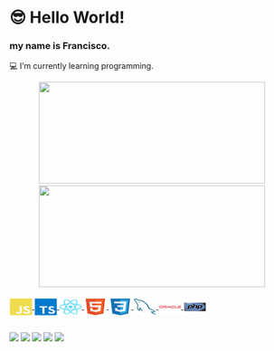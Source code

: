 # 😎 Hello World!
### my name is Francisco.

💻  I’m currently learning programming.

<div align="center">
  <a href="https://github.com/fcborges">
  <img height="180em" width="400em" src="https://github-readme-stats.vercel.app/api?username=fcborg3s&show_icons=true&theme=dark&include_all_commits=true&count_private=true"/>
  <img height="180em" width="400em" src="https://github-readme-stats.vercel.app/api/top-langs/?username=fcborg3s&layout=compact&langs_count=7&theme=dark"/>
</div>
  
  <div style="display: inline_block"><br>
  <img align="center" alt="fcborb3s-Js" height="30" width="40" src="https://raw.githubusercontent.com/devicons/devicon/master/icons/javascript/javascript-plain.svg">
  <img align="center" alt="fcborg3s-Ts" height="30" width="40" src="https://raw.githubusercontent.com/devicons/devicon/master/icons/typescript/typescript-plain.svg">
  <img align="center" alt="fcborg3s-React" height="30" width="40" src="https://raw.githubusercontent.com/devicons/devicon/master/icons/react/react-original.svg">
  <img align="center" alt="fcborg3s-HTML" height="30" width="40" src="https://raw.githubusercontent.com/devicons/devicon/master/icons/html5/html5-original.svg">
  <img align="center" alt="fcborg3s-CSS" height="30" width="40" src="https://raw.githubusercontent.com/devicons/devicon/master/icons/css3/css3-original.svg">
  <img align="center" alt="fcborg3s-mysql" height="30" width="40" src="https://raw.githubusercontent.com/devicons/devicon/master/icons/mysql/mysql-original.svg">
   <img align="center" alt="fcborg3s-oracle" height="30" width="40" src="https://raw.githubusercontent.com/devicons/devicon/master/icons/oracle/oracle-original.svg">  
  <img align="center" alt="fcborg3s-php" height="30" width="40" src="https://raw.githubusercontent.com/devicons/devicon/master/icons/php/php-original.svg">
</div>

## 
  
<div> 
  <a href="https://www.youtube.com/channel/UCeb-HG7k2T8kLm0pKjjTSmg" target="_blank"><img src="https://img.shields.io/badge/YouTube-FF0000?style=for-the-badge&logo=youtube&logoColor=white" target="_blank"></a>
  <a href="https://instagram.com/rafaballerini" target="_blank"><img src="https://img.shields.io/badge/-Instagram-%23E4405F?style=for-the-badge&logo=instagram&logoColor=white" target="_blank"></a>
 <a href="https://discord.com/channels/@me/901175938665050123" target="_blank"><img src="https://img.shields.io/badge/Discord-7289DA?style=for-the-badge&logo=discord&logoColor=white" target="_blank"></a> 
  <a href = "mailto:fcborg3s@gmail.com"><img src="https://img.shields.io/badge/-Gmail-%23333?style=for-the-badge&logo=gmail&logoColor=white" target="_blank"></a>
  <a href="https://www.linkedin.com/in/fcborg3s/"  target="_blank"><img src="https://img.shields.io/badge/-LinkedIn-%230077B5?style=for-the-badge&logo=linkedin&logoColor=white" target="_blank"></a> 
 
</div>







